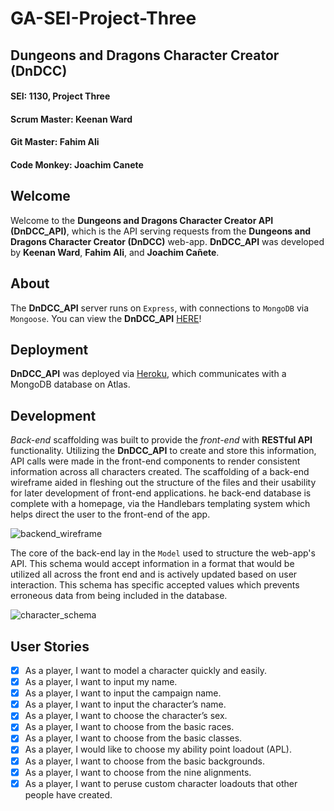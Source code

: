 # GA-SEI-Project-Three

## Dungeons and Dragons Character Creator (DnDCC)

#### SEI: 1130, Project Three

#### Scrum Master: Keenan Ward

#### Git Master: Fahim Ali

#### Code Monkey: Joachim Canete

## Welcome

Welcome to the **Dungeons and Dragons Character Creator API (DnDCC_API)**, which is the API serving requests from the **Dungeons and Dragons Character Creator (DnDCC)** web-app. **DnDCC_API** was developed by **Keenan Ward**, **Fahim Ali**, and **Joachim Cañete**.

## About

The **DnDCC_API** server runs on `Express`, with connections to `MongoDB` via `Mongoose`. You can view the **DnDCC_API** [HERE](https://dndcc-api.herokuapp.com/characters)!

## Deployment

**DnDCC_API** was deployed via [Heroku](https://www.heroku.com/), which communicates with a MongoDB database on Atlas.

## Development

_Back-end_ scaffolding was built to provide the _front-end_ with **RESTful API** functionality. Utilizing the **DnDCC_API** to create and store this information, API calls were made in the front-end components to render consistent information across all characters created. The scaffolding of a back-end wireframe aided in fleshing out the structure of the files and their usability for later development of front-end applications. he back-end database is complete with a homepage, via the Handlebars templating system which helps direct the user to the front-end of the app.

![backend_wireframe](https://i.imgur.com/c5wSmus.png)

The core of the back-end lay in the `Model` used to structure the web-app's API. This schema would accept information in a format that would be utilized all across the front end and is actively updated based on user interaction. This schema has specific accepted values which prevents erroneous data from being included in the database.

![character_schema](https://i.imgur.com/qMgF7I7.png)

## User Stories

- [x] As a player, I want to model a character quickly and easily.
- [x] As a player, I want to input my name.
- [x] As a player, I want to input the campaign name.
- [x] As a player, I want to input the character’s name.
- [x] As a player, I want to choose the character’s sex.
- [x] As a player, I want to choose from the basic races.
- [x] As a player, I want to choose from the basic classes.
- [x] As a player, I would like to choose my ability point loadout (APL).
- [x] As a player, I want to choose from the basic backgrounds.
- [x] As a player, I want to choose from the nine alignments.
- [x] As a player, I want to peruse custom character loadouts that other people have created.

